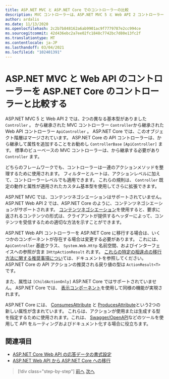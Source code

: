 ```yaml
---
title: ASP.NET MVC と ASP.NET Core でのコントローラーの比較
description: MVC コントローラーは、ASP.NET MVC 5 と Web API 2 コントローラーに似ていますが、重要な違いがあります。 ASP.NET Core このセクションでは、ASP.NET MVC および Web API 2 のアプリを ASP.NET Core に移植するために必要な相違点と手順について説明します。
author: ardalis
ms.date: 11/13/2020
ms.openlocfilehash: 2c2b7b848162a6ab9901ac9f7779787e2cc994ce
ms.sourcegitcommit: 42d436ebc2a7ee02fc1848c7742bc7d80e13fc2f
ms.translationtype: MT
ms.contentlocale: ja-JP
ms.lasthandoff: 03/04/2021
ms.locfileid: "102401391"
---
```

# <a name="compare-controllers-in-aspnet-mvc-and-web-api-with-controllers-in-aspnet-core"></a>ASP.NET MVC と Web API のコントローラーを ASP.NET Core のコントローラーと比較する

ASP.NET MVC 5 と Web API 2 では、2つの異なる基本型がありました `Controller` 。 から継承された MVC コントローラー `Controller`から継承された Web API コントローラー `ApiController` 。 ASP.NET Core では、このオブジェクト階層はマージされています。 ASP.NET Core の API コントローラーは、から継承して属性を追加することをお勧めし `ControllerBase` `[ApiController]` ます。 標準のビューベースの MVC コントローラーは、から継承する必要があり `Controller` ます。

どちらのフレームワークでも、コントローラーは一連のアクションメソッドを整理するために使用されます。 フィルターとルートは、アクションレベルに加えて、コントローラーレベルでも適用できます。 これらの規則は、 `Controller` 既定の動作と属性が適用されたカスタム基本型を使用してさらに拡張できます。

ASP.NET MVC では、コンテンツネゴシエーションはサポートされていません。 ASP.NET Web API 2 では、ASP.NET Core のように、コンテンツネゴシエーションがサポートされます。 [コンテンツネゴシエーション](/aspnet/core/web-api/advanced/formatting)を使用すると、要求に返されるコンテンツの形式は、クライアントが提供するヘッダーによって、コンテンツを受信するための適切な方法を示すことができます。

ASP.NET Web API コントローラーを ASP.NET Core に移行する場合は、いくつかのコンポーネントが存在する場合は変更する必要があります。 これには、 `ApiController` 基底クラス、 `System.Web.Http` 名前空間、およびインターフェイスへの参照が含ま `IHttpActionResult` れます。 [これらの特定の相違点の移行方法に関する推奨事項につい](/aspnet/core/migration/webapi)ては、ドキュメントを参照してください。 ASP.NET Core の API アクションの推奨される戻り値の型は `ActionResult<T>` です。

また、属性は `[ChildActionOnly]` ASP.NET Core ではサポートされていません。 ASP.NET Core では、 [表示コンポーネント](/aspnet/core/mvc/views/view-components)を使用して同様の機能が実現されます。

ASP.NET Core には、 [ConsumesAttribute](/dotnet/api/microsoft.aspnetcore.mvc.consumesattribute) と [ProducesAttribute](/dotnet/api/microsoft.aspnetcore.mvc.producesattribute)という2つの新しい属性が含まれています。 これらは、アクションが使用または生成する型を指定するために使用されます。これは、 [Swagger/OpenAPI](/aspnet/core/tutorials/web-api-help-pages-using-swagger)などのツールを使用して API をルーティングおよびドキュメント化する場合に役立ちます。

## <a name="references"></a>関連項目

- [ASP.NET Core Web API の応答データの書式設定](/aspnet/core/web-api/advanced/formatting)
- [ASP.NET Web API から ASP.NET Core への移行](/aspnet/core/migration/webapi)

>[!div class="step-by-step"]
>[前へ](identity-differences.md)
>[次へ](razor-differences.md)
